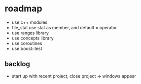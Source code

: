 # roadmap
- use c++ modules
- file_stat use stat as member, and default = operator
- use ranges library
- use concepts library
- use coroutines
- use boost::test

## backlog
- start up with recent project, close project
  -> windows appear
